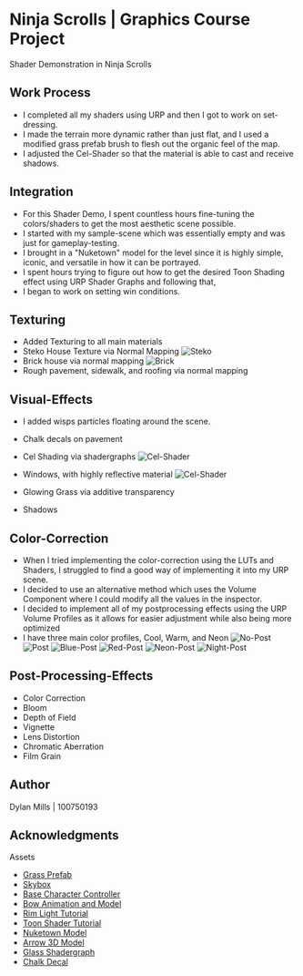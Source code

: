 # Ninja Scrolls | Graphics Course Project

Shader Demonstration in Ninja Scrolls

## Work Process

- I completed all my shaders using URP and then I got to work on set-dressing. 
- I made the terrain more dynamic rather than just flat,
and I used a modified grass prefab brush to flesh out the organic feel of the map.
- I adjusted the Cel-Shader so that the material is able to cast and receive shadows.

## Integration
- For this Shader Demo, I spent countless hours fine-tuning the colors/shaders to get the most aesthetic scene possible.
- I started with my sample-scene which was essentially empty and was just for gameplay-testing.
- I brought in a "Nuketown" model for the level since it is highly simple, iconic, and versatile in how it can be portrayed.
- I spent hours trying to figure out how to get the desired Toon Shading effect using URP Shader Graphs and following that,
- I began to work on setting win conditions.

## Texturing
- Added Texturing to all main materials
- Steko House Texture via Normal Mapping
![Steko](https://raw.githubusercontent.com/DylanMills/Ninja-Scrolls/main/Screenshots/steko.png)
- Brick house via normal mapping
![Brick](https://raw.githubusercontent.com/DylanMills/Ninja-Scrolls/main/Screenshots/brick.png)
- Rough pavement, sidewalk, and roofing via normal mapping



## Visual-Effects
- I added wisps particles floating around the scene.
- Chalk decals on pavement
- Cel Shading via shadergraphs
![Cel-Shader](https://raw.githubusercontent.com/DylanMills/Ninja-Scrolls/main/Screenshots/cel-shader.png)
- Windows, with highly reflective material
![Cel-Shader](https://raw.githubusercontent.com/DylanMills/Ninja-Scrolls/main/Screenshots/window.png)


- Glowing Grass via additive transparency
- Shadows

## Color-Correction
- When I tried implementing the color-correction using the LUTs and Shaders,
I struggled to find a good way of implementing it into my URP scene.
- I decided to use an alternative method which uses the Volume Component where I could modify all the values in the inspector.
- I decided to implement all of my postprocessing effects using the URP Volume Profiles as it allows for easier adjustment while also being more optimized
- I have three main color profiles, Cool, Warm, and Neon
![No-Post](https://raw.githubusercontent.com/DylanMills/Ninja-Scrolls/main/Screenshots/no-post.png)
![Post](https://raw.githubusercontent.com/DylanMills/Ninja-Scrolls/main/Screenshots/post.png)
![Blue-Post](https://raw.githubusercontent.com/DylanMills/Ninja-Scrolls/main/Screenshots/cool-post.png)
![Red-Post](https://raw.githubusercontent.com/DylanMills/Ninja-Scrolls/main/Screenshots/red-post.png)
![Neon-Post](https://raw.githubusercontent.com/DylanMills/Ninja-Scrolls/main/Screenshots/neon-post.png)
![Night-Post](https://raw.githubusercontent.com/DylanMills/Ninja-Scrolls/main/Screenshots/night-post.png)



## Post-Processing-Effects
- Color Correction
- Bloom
- Depth of Field
- Vignette
- Lens Distortion
- Chromatic Aberration
- Film Grain

## Author

Dylan Mills  | 100750193

## Acknowledgments

Assets
* [Grass Prefab](https://assetstore.unity.com/packages/3d/environments/lowpoly-environment-nature-pack-free-187052)
* [Skybox](https://assetstore.unity.com/packages/2d/textures-materials/sky/fantasy-skybox-free-18353)
* [Base Character Controller](https://assetstore.unity.com/packages/essentials/starter-assets-first-person-character-controller-196525)
* [Bow Animation and Model](https://assetstore.unity.com/packages/tools/animation/standardize-bows-139068)
* [Rim Light Tutorial](https://www.youtube.com/watch?v=jcMRaFF9RRI&ab_channel=NedMakesGames)
* [Toon Shader Tutorial](https://youtu.be/lUmRJRrZfGc)
* [Nuketown Model](https://sketchfab.com/3d-models/nuketown-from-call-of-duty-d692296e16e34d499a6fd7508a0e1b3a)
* [Arrow 3D Model](https://sketchfab.com/3d-models/arrow-3b7c2124180c4b349ca533f0bb4cc955)
* [Glass Shadergraph](https://www.youtube.com/watch?v=V4f8P4hbdkI)
* [Chalk Decal](https://pngtree.com/so/blackboard)

